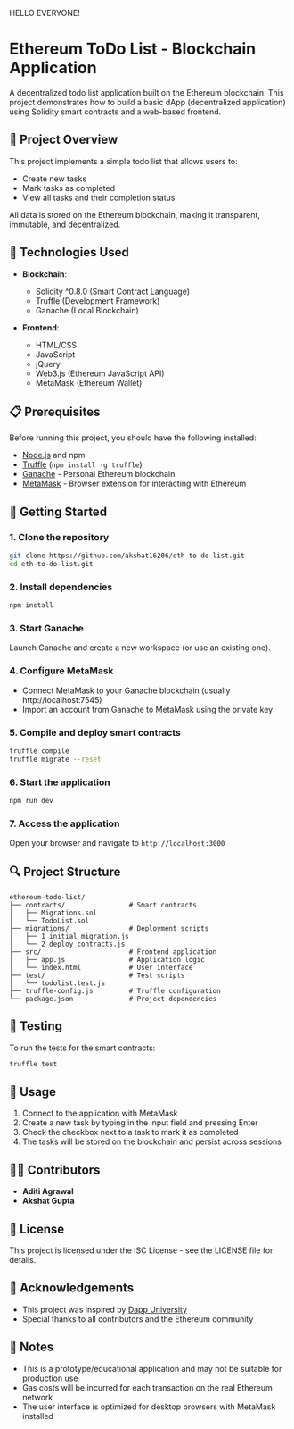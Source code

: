 HELLO EVERYONE!
# Ethereum ToDo List - Blockchain Application

A decentralized todo list application built on the Ethereum blockchain. This project demonstrates how to build a basic dApp (decentralized application) using Solidity smart contracts and a web-based frontend.

## 📝 Project Overview

This project implements a simple todo list that allows users to:
- Create new tasks
- Mark tasks as completed
- View all tasks and their completion status

All data is stored on the Ethereum blockchain, making it transparent, immutable, and decentralized.

## 🔧 Technologies Used

- **Blockchain**:
  - Solidity ^0.8.0 (Smart Contract Language)
  - Truffle (Development Framework)
  - Ganache (Local Blockchain)
  
- **Frontend**:
  - HTML/CSS
  - JavaScript
  - jQuery
  - Web3.js (Ethereum JavaScript API)
  - MetaMask (Ethereum Wallet)

## 📋 Prerequisites

Before running this project, you should have the following installed:

- [Node.js](https://nodejs.org/) and npm
- [Truffle](https://www.trufflesuite.com/truffle) (`npm install -g truffle`)
- [Ganache](https://www.trufflesuite.com/ganache) - Personal Ethereum blockchain
- [MetaMask](https://metamask.io/) - Browser extension for interacting with Ethereum

## 🚀 Getting Started

### 1. Clone the repository
```bash
git clone https://github.com/akshat16206/eth-to-do-list.git
cd eth-to-do-list.git
```

### 2. Install dependencies
```bash
npm install
```

### 3. Start Ganache
Launch Ganache and create a new workspace (or use an existing one).

### 4. Configure MetaMask
- Connect MetaMask to your Ganache blockchain (usually http://localhost:7545)
- Import an account from Ganache to MetaMask using the private key

### 5. Compile and deploy smart contracts
```bash
truffle compile
truffle migrate --reset
```

### 6. Start the application
```bash
npm run dev
```

### 7. Access the application
Open your browser and navigate to `http://localhost:3000`

## 🔍 Project Structure

```
ethereum-todo-list/
├── contracts/                # Smart contracts
│   ├── Migrations.sol
│   └── TodoList.sol
├── migrations/               # Deployment scripts
│   ├── 1_initial_migration.js
│   └── 2_deploy_contracts.js
├── src/                      # Frontend application
│   ├── app.js                # Application logic
│   └── index.html            # User interface
├── test/                     # Test scripts
│   └── todolist.test.js
├── truffle-config.js         # Truffle configuration
└── package.json              # Project dependencies
```

## 🧪 Testing

To run the tests for the smart contracts:

```bash
truffle test
```

## 📱 Usage

1. Connect to the application with MetaMask
2. Create a new task by typing in the input field and pressing Enter
3. Check the checkbox next to a task to mark it as completed
4. The tasks will be stored on the blockchain and persist across sessions

## 👨‍💻 Contributors

- **Aditi Agrawal**
- **Akshat Gupta**

## 📄 License

This project is licensed under the ISC License - see the LICENSE file for details.

## 🙏 Acknowledgements

- This project was inspired by [Dapp University](https://www.dappuniversity.com/)
- Special thanks to all contributors and the Ethereum community

## 📝 Notes

- This is a prototype/educational application and may not be suitable for production use
- Gas costs will be incurred for each transaction on the real Ethereum network
- The user interface is optimized for desktop browsers with MetaMask installed
